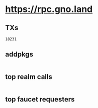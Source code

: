 # https://rpc.gno.land

## TXs
```
18231
```

## addpkgs
```
```

## top realm calls
```
```

## top faucet requesters
```
```

